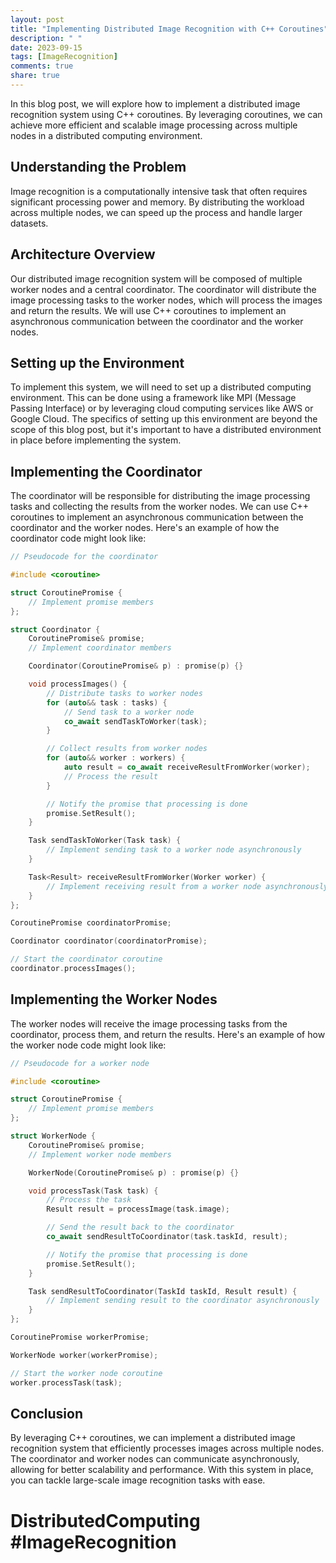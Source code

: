 ```yaml
---
layout: post
title: "Implementing Distributed Image Recognition with C++ Coroutines"
description: " "
date: 2023-09-15
tags: [ImageRecognition]
comments: true
share: true
---
```


In this blog post, we will explore how to implement a distributed image recognition system using C++ coroutines. By leveraging coroutines, we can achieve more efficient and scalable image processing across multiple nodes in a distributed computing environment.

## Understanding the Problem

Image recognition is a computationally intensive task that often requires significant processing power and memory. By distributing the workload across multiple nodes, we can speed up the process and handle larger datasets.

## Architecture Overview

Our distributed image recognition system will be composed of multiple worker nodes and a central coordinator. The coordinator will distribute the image processing tasks to the worker nodes, which will process the images and return the results. We will use C++ coroutines to implement an asynchronous communication between the coordinator and the worker nodes.

## Setting up the Environment

To implement this system, we will need to set up a distributed computing environment. This can be done using a framework like MPI (Message Passing Interface) or by leveraging cloud computing services like AWS or Google Cloud. The specifics of setting up this environment are beyond the scope of this blog post, but it's important to have a distributed environment in place before implementing the system.

## Implementing the Coordinator

The coordinator will be responsible for distributing the image processing tasks and collecting the results from the worker nodes. We can use C++ coroutines to implement an asynchronous communication between the coordinator and the worker nodes. Here's an example of how the coordinator code might look like:

```cpp
// Pseudocode for the coordinator

#include <coroutine>

struct CoroutinePromise {
    // Implement promise members
};

struct Coordinator {
    CoroutinePromise& promise;
    // Implement coordinator members

    Coordinator(CoroutinePromise& p) : promise(p) {}

    void processImages() {
        // Distribute tasks to worker nodes
        for (auto&& task : tasks) {
            // Send task to a worker node
            co_await sendTaskToWorker(task);
        }

        // Collect results from worker nodes
        for (auto&& worker : workers) {
            auto result = co_await receiveResultFromWorker(worker);
            // Process the result
        }

        // Notify the promise that processing is done
        promise.SetResult();
    }

    Task sendTaskToWorker(Task task) {
        // Implement sending task to a worker node asynchronously
    }

    Task<Result> receiveResultFromWorker(Worker worker) {
        // Implement receiving result from a worker node asynchronously
    }
};

CoroutinePromise coordinatorPromise;

Coordinator coordinator(coordinatorPromise);

// Start the coordinator coroutine
coordinator.processImages();
```

## Implementing the Worker Nodes

The worker nodes will receive the image processing tasks from the coordinator, process them, and return the results. Here's an example of how the worker node code might look like:

```cpp
// Pseudocode for a worker node

#include <coroutine>

struct CoroutinePromise {
    // Implement promise members
};

struct WorkerNode {
    CoroutinePromise& promise;
    // Implement worker node members

    WorkerNode(CoroutinePromise& p) : promise(p) {}

    void processTask(Task task) {
        // Process the task
        Result result = processImage(task.image);

        // Send the result back to the coordinator
        co_await sendResultToCoordinator(task.taskId, result);

        // Notify the promise that processing is done
        promise.SetResult();
    }

    Task sendResultToCoordinator(TaskId taskId, Result result) {
        // Implement sending result to the coordinator asynchronously
    }
};

CoroutinePromise workerPromise;

WorkerNode worker(workerPromise);

// Start the worker node coroutine
worker.processTask(task);
```

## Conclusion

By leveraging C++ coroutines, we can implement a distributed image recognition system that efficiently processes images across multiple nodes. The coordinator and worker nodes can communicate asynchronously, allowing for better scalability and performance. With this system in place, you can tackle large-scale image recognition tasks with ease.

# DistributedComputing #ImageRecognition